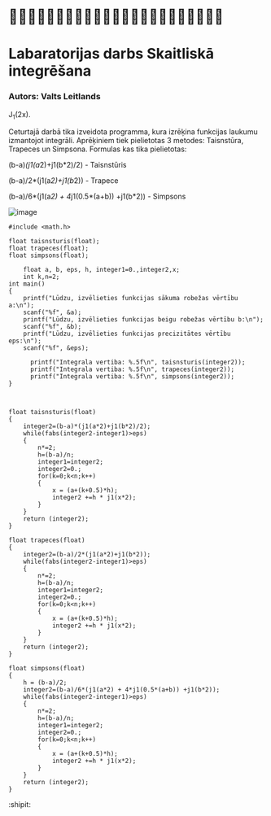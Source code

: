# :bat::bat::bat::bat::bat::bat::bat::bat::bat::bat::bat::bat::bat::bat::bat::bat::bat::bat::bat::bat::bat::bat::bat:
# Labaratorijas darbs Skaitliskā integrēšana
### Autors: Valts Leitlands
J<sub>1</sub>(2x).

Ceturtajā darbā tika izveidota programma, kura izrēķina funkcijas laukumu izmantojot integrāli.
Aprēķiniem tiek pielietotas 3 metodes: Taisnstūra, Trapeces un Simpsona.
Formulas kas tika pielietotas:

(b-a)*(j1(a*2)+j1(b*2)/2) - Taisnstūris

(b-a)/2*(j1(a*2)+j1(b*2)) - Trapece

(b-a)/6*(j1(a*2) + 4*j1(0.5*(a+b)) +j1(b*2)) - Simpsons

![image](https://github.com/Tedhufu/RTR105/assets/144206387/d17a8f1d-6e1b-42f7-92c2-3e5313521401)


```#include <stdio.h>
#include <math.h>

float taisnsturis(float);
float trapeces(float);
float simpsons(float);

    float a, b, eps, h, integer1=0.,integer2,x;
    int k,n=2;
int main() 
{
    printf("Lūdzu, izvēlieties funkcijas sākuma robežas vērtību a:\n");
    scanf("%f", &a);
    printf("Lūdzu, izvēlieties funkcijas beigu robežas vērtību b:\n");
    scanf("%f", &b);
    printf("Lūdzu, izvēlieties funkcijas precizitātes vērtību eps:\n");
    scanf("%f", &eps);

      printf("Integrala vertiba: %.5f\n", taisnsturis(integer2));
      printf("Integrala vertiba: %.5f\n", trapeces(integer2));
      printf("Integrala vertiba: %.5f\n", simpsons(integer2));
}



float taisnsturis(float)
{
    integer2=(b-a)*(j1(a*2)+j1(b*2)/2);
    while(fabs(integer2-integer1)>eps)
    {
        n*=2;
        h=(b-a)/n;
        integer1=integer2;
        integer2=0.;
        for(k=0;k<n;k++)
        {
            x = (a+(k+0.5)*h);
            integer2 +=h * j1(x*2);
        }
    }
    return (integer2);
}

float trapeces(float)
{
    integer2=(b-a)/2*(j1(a*2)+j1(b*2));
    while(fabs(integer2-integer1)>eps)
    {
        n*=2;
        h=(b-a)/n;
        integer1=integer2;
        integer2=0.;
        for(k=0;k<n;k++)
        {
            x = (a+(k+0.5)*h);
            integer2 +=h * j1(x*2);
        }
    }
    return (integer2);
}

float simpsons(float)
{
    h = (b-a)/2;
    integer2=(b-a)/6*(j1(a*2) + 4*j1(0.5*(a+b)) +j1(b*2));
    while(fabs(integer2-integer1)>eps)
    {
        n*=2;
        h=(b-a)/n;
        integer1=integer2;
        integer2=0.;
        for(k=0;k<n;k++)
        {
            x = (a+(k+0.5)*h);
            integer2 +=h * j1(x*2);
        }
    }
    return (integer2);
}
```
:shipit:
